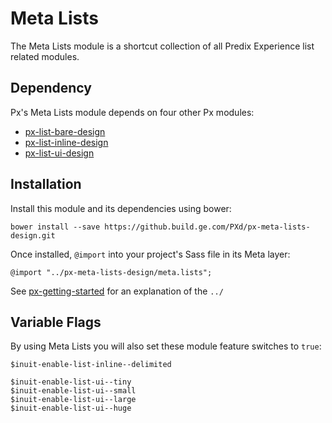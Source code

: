 # Meta Lists

The Meta Lists module is a shortcut collection of all Predix Experience list related modules.

## Dependency

Px's Meta Lists module depends on four other Px modules:

* [px-list-bare-design](https://github.build.ge.com/PXd/px-list-bare-design)
* [px-list-inline-design](https://github.build.ge.com/PXd/px-list-inline-design)
* [px-list-ui-design](https://github.build.ge.com/PXd/px-list-ui-design)

## Installation

Install this module and its dependencies using bower:

    bower install --save https://github.build.ge.com/PXd/px-meta-lists-design.git

Once installed, `@import` into your project's Sass file in its Meta layer:

    @import "../px-meta-lists-design/meta.lists";

See [px-getting-started](https://github.build.ge.com/PXd/px-getting-started#a-note-about-relative-import-paths) for an explanation of the `../`

## Variable Flags

By using Meta Lists you will also set these module feature switches to `true`:

    $inuit-enable-list-inline--delimited

    $inuit-enable-list-ui--tiny
    $inuit-enable-list-ui--small
    $inuit-enable-list-ui--large
    $inuit-enable-list-ui--huge
